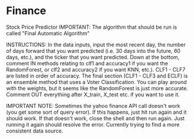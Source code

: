 # Finance
Stock Price Predictor
IMPORTANT: The algorithm that should be run is called "Final Automatic Algorithm"

INSTRUCTIONS: In the data inputs, input the most recent day, the number of days forward that you want predicted
 (i.e. 30 days into the future, 60 days, etc.), and the ticker that you want predicted. Down at the bottom, comment IN methods relating to clf1 and accuracy1 if you want the RandomForest, or clf2 and accuracy2 if you want KNN, etc.). CLF1 - CLF7 are listed in order of accuracy. The final section (CLF1 - CLF3 and ECLF) is an ensemble method that uses a Voter Classification. You can play around with the weights, but it seems like the RandomForest is just more accurate. Comment OUT everything after X_train, X_test etc. if you want to use it. 
 
 IMPORTANT NOTE: Sometimes the yahoo finance API call doesn't work (you get some sort of query error). If this happens, just hit run again and it should work. If that doesn't work, close the shell and then run again. Just running it again should resolve the error. Currently trying to find a more consistent data source. 
